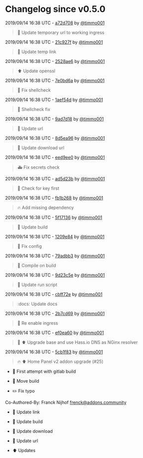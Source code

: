 # Changelog since v0.5.0

2019/09/14 16:38 UTC - [a72d708](https://github.com/hassio-addons/addon-home-panel/commit/a72d708bd0985adc2396325068bd5b25443d9583) by [@timmo001](https://github.com/timmo001)
> :hammer: Update temporary url to working ingress 

2019/09/14 16:38 UTC - [21c927f](https://github.com/hassio-addons/addon-home-panel/commit/21c927f4ce168e2f51fc42d82771ba9de87976a0) by [@timmo001](https://github.com/timmo001)
> :hammer: Update temp link 

2019/09/14 16:38 UTC - [2528ae6](https://github.com/hassio-addons/addon-home-panel/commit/2528ae6df89de36085f3373a64fee7baa31f246b) by [@timmo001](https://github.com/timmo001)
> :arrow_up: Update openssl 

2019/09/14 16:38 UTC - [7e0bd6a](https://github.com/hassio-addons/addon-home-panel/commit/7e0bd6aea084f50f15039b3cd6273f1c707d6176) by [@timmo001](https://github.com/timmo001)
> :shirt: Fix shellcheck 

2019/09/14 16:38 UTC - [1aef54d](https://github.com/hassio-addons/addon-home-panel/commit/1aef54deda47a2e6ddaf8ac452fcbae35cd44b0e) by [@timmo001](https://github.com/timmo001)
> :shirt: Shellcheck fix 

2019/09/14 16:38 UTC - [9ad7d18](https://github.com/hassio-addons/addon-home-panel/commit/9ad7d184db5074302451aa7b9f1825ac9b7b2a0a) by [@timmo001](https://github.com/timmo001)
> :hammer: Update url 

2019/09/14 16:38 UTC - [8d5ea96](https://github.com/hassio-addons/addon-home-panel/commit/8d5ea9610d5669d54d952a5b96b1841833182de7) by [@timmo001](https://github.com/timmo001)
> :hammer: Update download url 

2019/09/14 16:38 UTC - [eed9ee0](https://github.com/hassio-addons/addon-home-panel/commit/eed9ee007c3185c8c48d68a0ded79bf3d0b0514a) by [@timmo001](https://github.com/timmo001)
> :ambulance: Fix secrets check 

2019/09/14 16:38 UTC - [ad5d23b](https://github.com/hassio-addons/addon-home-panel/commit/ad5d23bcc01842731a8f849908b619ef4ff69698) by [@timmo001](https://github.com/timmo001)
> :hammer: Check for key first 

2019/09/14 16:38 UTC - [fb1b268](https://github.com/hassio-addons/addon-home-panel/commit/fb1b268a3251e203e0ef1945869564edb1f69c6d) by [@timmo001](https://github.com/timmo001)
> :fire: Add missing dependency 

2019/09/14 16:38 UTC - [5f17136](https://github.com/hassio-addons/addon-home-panel/commit/5f1713626993cb60befa460e0be808f233bc5c4c) by [@timmo001](https://github.com/timmo001)
> :hammer: Update build 

2019/09/14 16:38 UTC - [1209e84](https://github.com/hassio-addons/addon-home-panel/commit/1209e84e5a7f39bf632bcdcdfe82a137128c94b0) by [@timmo001](https://github.com/timmo001)
> :hammer: Fix config 

2019/09/14 16:38 UTC - [79adbb3](https://github.com/hassio-addons/addon-home-panel/commit/79adbb3589659a2e9bea6ff810e56630eb87bca3) by [@timmo001](https://github.com/timmo001)
> :hammer: Compile on build 

2019/09/14 16:38 UTC - [9d23c5e](https://github.com/hassio-addons/addon-home-panel/commit/9d23c5eb21b1374799bc4cb508a8ab87692ac098) by [@timmo001](https://github.com/timmo001)
> :hammer: Update run script 

2019/09/14 16:38 UTC - [cbff72e](https://github.com/hassio-addons/addon-home-panel/commit/cbff72ebdd31c925e5736e381dbf2fbc9307508c) by [@timmo001](https://github.com/timmo001)
> :docs: Update docs 

2019/09/14 16:38 UTC - [2b7cd69](https://github.com/hassio-addons/addon-home-panel/commit/2b7cd697f6325c4d57004974778ce0ff45e5386f) by [@timmo001](https://github.com/timmo001)
> :hammer: Re enable ingress 

2019/09/14 16:38 UTC - [ef0ea60](https://github.com/hassio-addons/addon-home-panel/commit/ef0ea60964295f914aefd68add0fd7729f1d48f3) by [@timmo001](https://github.com/timmo001)
> :hammer: :arrow_up: Upgrade base and use Hass.io DNS as NGinx resolver 

2019/09/14 16:38 UTC - [5cb1f83](https://github.com/hassio-addons/addon-home-panel/commit/5cb1f83e99c7e19a4d00358418ecd840a1533e3d) by [@timmo001](https://github.com/timmo001)
> :fire: :arrow_up: Home Panel v2 addon upgrade (#25)

* :hammer: First attempt with gitlab build

* :hammer: Move build

* :pencil2: Fix typo

Co-Authored-By: Franck Nijhof <frenck@addons.community>

* :hammer: Update link

* :hammer: Update build

* :hammer: Update download

* :hammer: Update url

* :arrow_up: Updates 

